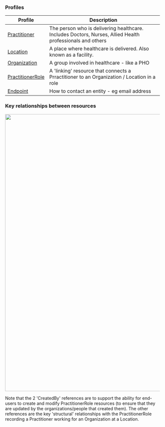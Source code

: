 <!-- profilesDEP.md {% comment %}
*****************************************************************************************
*                            WARNING: DO NOT EDIT THIS FILE                             *
*                                                                                       *
* This file is generated by SUSHI. Any edits you make to this file will be overwritten. *
*                                                                                       *
* To change the contents of this file, edit the original source file at:                *
* ig-data/input/pagecontent/profilesDEP.md                                              *
*****************************************************************************************
{% endcomment %} -->
### Profiles

| Profile | Description |
| --- | --- |
| [Practitioner](StructureDefinition-HpiPractitioner.html) | The person who is delivering healthcare. Includes Doctors, Nurses, Allied Health professionals and others |
| [Location](StructureDefinition-HpiLocation.html) | A place where healthcare is delivered. Also known as a facility.|
| [Organization](StructureDefinition-HpiOrganization.html) | A group involved in healthcare - like a PHO|
| [PractitionerRole](StructureDefinition-HpiPractitionerRole.html) | A 'linking' resource that connects a Prractitioner to an Organization / Location in a role|
| [Endpoint](StructureDefinition-HpiEndpoint.html) | How to contact an entity - eg email address|

### Key relationships between resources


<img style="width:900px; float:none" src="resources.png"/>



Note that the 2 'CreatedBy' references are to support the ability for end-users to create and modify PractitionerRole
resources (to ensure that they are updated by the organizations/people that created them). The other references are
the key 'structural' relationships with the PractitionerRole recording a Practitioner working for an Organization at
a Location.

